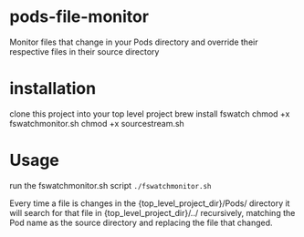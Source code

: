 # pods-file-monitor
Monitor files that change in your Pods directory and override their respective files in their source directory

# installation 
clone this project into your top level project
brew install fswatch
chmod +x fswatchmonitor.sh
chmod +x sourcestream.sh

# Usage
run the fswatchmonitor.sh script
`./fswatchmonitor.sh`

Every time a file is changes in the {top_level_project_dir}/Pods/ directory it will search for that file in {top_level_project_dir}/../ recursively, matching the Pod name as the source directory and replacing the file that changed.


